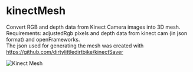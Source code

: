 # kinectMesh
Convert RGB and depth data from Kinect Camera images into 3D mesh.<br>
Requirements: adjustedRgb pixels and depth data from kinect cam (in json format) and openFrameworks.<br>
The json used for generating the mesh was created with https://github.com/dirtylittledirtbike/kinectSaver

![Kinect Mesh](https://i.imgur.com/caU4nHs.png)
